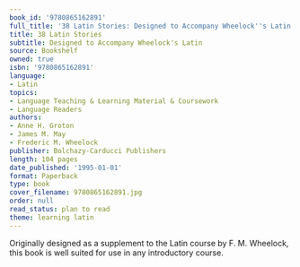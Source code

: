 ```yaml
---
book_id: '9780865162891'
full_title: '38 Latin Stories: Designed to Accompany Wheelock''s Latin'
title: 38 Latin Stories
subtitle: Designed to Accompany Wheelock's Latin
source: Bookshelf
owned: true
isbn: '9780865162891'
language:
- Latin
topics:
- Language Teaching & Learning Material & Coursework
- Language Readers
authors:
- Anne H. Groton
- James M. May
- Frederic M. Wheelock
publisher: Bolchazy-Carducci Publishers
length: 104 pages
date_published: '1995-01-01'
format: Paperback
type: book
cover_filename: 9780865162891.jpg
order: null
read_status: plan to read
theme: learning latin
---
```

Originally designed as a supplement to the Latin course by F. M. Wheelock, this book is well suited for use in any introductory course.
